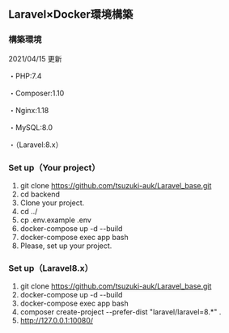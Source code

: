 ## Laravel×Docker環境構築
### 構築環境
2021/04/15 更新

・PHP:7.4

・Composer:1.10

・Nginx:1.18

・MySQL:8.0

・（Laravel:8.x）

### Set up（Your project）
1. git clone https://github.com/tsuzuki-auk/Laravel_base.git
2. cd backend
3. Clone your project.
4. cd ../
5. cp .env.example .env
6. docker-compose up -d --build
7. docker-compose exec app bash
8. Please, set up your project.

### Set up（Laravel8.x）
1. git clone https://github.com/tsuzuki-auk/Laravel_base.git
2. docker-compose up -d --build
3. docker-compose exec app bash
4. composer create-project --prefer-dist "laravel/laravel=8.*" .
5. http://127.0.0.1:10080/